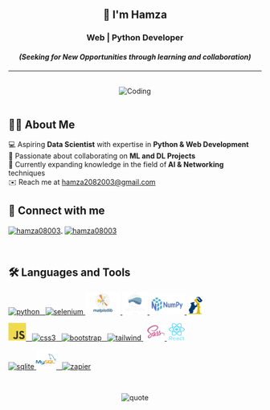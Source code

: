 <h2 align="center">👋 I'm Hamza</h2>
<h3 align="center"><b>Web | Python Developer</b></h3>
<h4 align="center"><i>(Seeking for New Opportunities through learning and collaboration)</i></h4><hr><br>

<div align="center">
  <img alt="Coding" width="350" src="https://github.com/hamza08003/hamza08003/blob/main/profile%20gif.gif">
</div>

<br>

<h2 align="left"><b>👨‍💻 About Me</b></h2>
💻 Aspiring <b>Data Scientist</b> with expertise in <b>Python & Web Development</b><br>
🤝 Passionate about collaborating on <b>ML and DL Projects</b><br>
📝 Currently expanding knowledge in the field of<b> AI & Networking</b> techniques<br>
✉️ Reach me at <a href="mailto:hamza2082003@gmail.com">hamza2082003@gmail.com</a><br>

<h2 align="left">🔗 Connect with me</h2>
<p align="left">
<a href="https://twitter.com/hamza08003" target="blank"><img align="center" src="https://raw.githubusercontent.com/rahuldkjain/github-profile-readme-generator/master/src/images/icons/Social/twitter.svg" alt="hamza08003" height="30" width="30" />&nbsp;</a>
<a href="https://www.instagram.com/hamza_08003" target="blank"><img align="center" src="https://raw.githubusercontent.com/rahuldkjain/github-profile-readme-generator/master/src/images/icons/Social/instagram.svg" alt="hamza08003" height="30" width="30" /></a>
</p><br>

<h2 align="left">🛠 Languages and Tools</h2>
<p align="left"></a> <a href="https://www.python.org" target="_blank" rel="noreferrer"> <img src="https://brandslogos.com/wp-content/uploads/images/python-logo.png" alt="python" width="35" height="35"/ > &nbsp; <a href="https://www.selenium.dev" target="_blank" rel="noreferrer"> <img src="https://raw.githubusercontent.com/detain/svg-logos/780f25886640cef088af994181646db2f6b1a3f8/svg/selenium-logo.svg" alt="selenium" width="35" height="35"/> <a href="https://matplotlib.org/" target="_blank" rel="noreferrer"> <img src="https://github.com/hamza08003/hamza08003/blob/main/1688537312933-removebg-preview.png" alt="matplotlib-logo" width="70" height="45" /> <a href="https://seaborn.pydata.org/" target="_blank" rel="noreferrer"> <img src="https://github.com/hamza08003/hamza08003/blob/main/ae716818289dd219db5bebb4a4549d08-removebg-preview.png" alt="seaborn-logo" width="50" height="45" /> <a href="https://numpy.org/" target="_blank" rel="noreferrer"> <img src="https://github.com/hamza08003/hamza08003/blob/main/1280px-NumPy_logo_2020.svg-removebg-preview.png" alt="numpy" width="70" height="40" /> <a href="https://pandas.pydata.org/" target="_blank" rel="noreferrer"> <img src="https://github.com/hamza08003/hamza08003/blob/main/python-pandas%20logo.png" alt="pandas" width="35" height="35"/> 
 
<a href="https://developer.mozilla.org/en-US/docs/Web/JavaScript" target="_blank" rel="noreferrer"> <img src="https://github.com/hamza08003/hamza08003/blob/main/JavaScript-logo.png" alt="css3" width="35" height="35"/> &nbsp; <a href="https://www.w3schools.com/css/" target="_blank" rel="noreferrer"> <img src="https://www.freepnglogos.com/uploads/html5-logo-png/html5-logo-best-web-design-psd-html-cms-development-ecommerce-6.png" alt="css3" width="95" height="45"/> &nbsp; <a href="https://getbootstrap.com" target="_blank" rel="noreferrer"> <img src="https://brandslogos.com/wp-content/uploads/thumbs/bootstrap-logo-vector.svg" alt="bootstrap" width="30" height="35"/> &nbsp; <a href="https://tailwindcss.com/" target="_blank" rel="noreferrer"> <img src="https://www.vectorlogo.zone/logos/tailwindcss/tailwindcss-icon.svg" alt="tailwind" width="40" height="40"/> </a> &nbsp; <a href="https://sass-lang.com" target="_blank" rel="noreferrer"> <img src="https://raw.githubusercontent.com/devicons/devicon/master/icons/sass/sass-original.svg" alt="sass" width="35" height="35"/>  <a href="https://reactjs.org/" target="_blank" rel="noreferrer"> <img src="https://raw.githubusercontent.com/devicons/devicon/master/icons/react/react-original-wordmark.svg" alt="react" width="40" height="35"/> </a> 

 <a href="https://www.sqlite.org/" target="_blank" rel="noreferrer"> <img src="https://www.vectorlogo.zone/logos/sqlite/sqlite-icon.svg" alt="sqlite" width="35" height="35"/> <a href="https://www.mysql.com/" target="_blank" rel="noreferrer"> <img src="https://raw.githubusercontent.com/devicons/devicon/master/icons/mysql/mysql-original-wordmark.svg" alt="mysql" width="40" height="40"/> &nbsp; <a href="https://zapier.com" target="_blank" rel="noreferrer"> <img src="https://www.vectorlogo.zone/logos/zapier/zapier-icon.svg" alt="zapier" width="30" height="30"/> </a> </p><br>

<p align="center">
  <img src="https://quotes-github-readme.vercel.app/api?type=horizontal&theme=radical" style="max-width: 100%; height: auto;" alt="quote">
</p>

